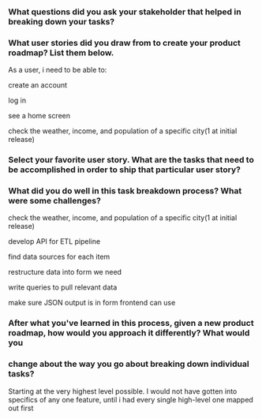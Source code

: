 ### What questions did you ask your stakeholder that helped in breaking down your tasks?


### What user stories did you draw from to create your product roadmap? List them below.
As a user, i need to be able to:

create an account

log in

see a home screen

check the weather, income, and population of a specific city(1 at initial release)


### Select your favorite user story. What are the tasks that need to be accomplished in order to ship that particular user story?
### What did you do well in this task breakdown process? What were some challenges?
check the weather, income, and population of a specific city(1 at initial release)

develop API for ETL pipeline

find data sources for each item

restructure data into form we need

write queries to pull relevant data

make sure JSON output is in form frontend can use


### After what you've learned in this process, given a new product roadmap, how would you approach it differently? What would you 
### change about the way you go about breaking down individual tasks?

Starting at the very highest level possible. I would not have gotten into specifics of any one feature, until i had every single high-level one mapped out first
